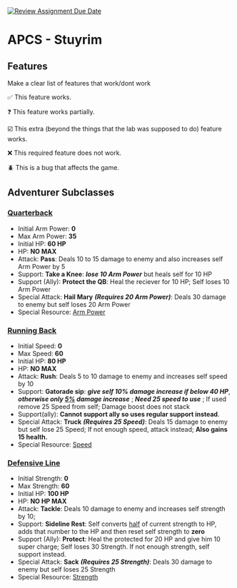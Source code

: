 [![Review Assignment Due Date](https://classroom.github.com/assets/deadline-readme-button-22041afd0340ce965d47ae6ef1cefeee28c7c493a6346c4f15d667ab976d596c.svg)](https://classroom.github.com/a/KprAwj1n)
# APCS - Stuyrim

## Features

Make a clear list of features that work/dont work

:white_check_mark: This feature works.

:question: This feature works partially.

:ballot_box_with_check: This extra (beyond the things that the lab was supposed to do) feature works.

:x: This required feature does not work.

:beetle: This is a bug that affects the game.


## Adventurer Subclasses

### <ins>Quarterback</ins>
- Initial Arm Power: **0**
- Max Arm Power: **35**
- Initial HP: **60 HP**
- HP: **NO MAX**
- Attack: **Pass**: Deals 10 to 15 damage to enemy and also increases self Arm Power by 5
- Support: **Take a Knee**: ***lose 10 Arm Power*** but heals self for 10 HP
- Support (Ally): **Protect the QB**: Heal the reciever for 10 HP; Self loses 10 Arm Power
- Special Attack: **Hail Mary** ***(Requires 20 Arm Power)***: Deals 30 damage to enemy but self loses 20 Arm Power
- Special Resource: <ins>Arm Power</ins>
### <ins>Running Back</ins>
- Initial Speed: **0**
- Max Speed: **60**
- Initial HP: **80 HP**
- HP: **NO MAX**
- Attack: **Rush**: Deals 5 to 10 damage to enemy and increases self speed by 10
- Support: **Gatorade sip**: ***give self 10% damage increase if below 40 HP***, ***otherwise only <ins>5%</ins> damage increase*** ; ***Need 25 speed to use*** ; If used remove 25 Speed from self; Damage boost does not stack
- Support(ally): **Cannot support ally so uses regular support instead**.
- Special Attack: **Truck** ***(Requires 25 Speed)***: Deals 15 damage to enemy but self lose 25 Speed; If not enough speed, attack instead; **Also gains 15 health.**
- Special Resource: <ins>Speed</ins>
### <ins>Defensive Line</ins>
- Initial Strength: **0**
- Max Strength: **60**
- Initial HP: **100 HP**
- HP: **NO HP MAX**
- Attack: **Tackle**: Deals 10 damage to enemy and increases self strength by 10;
- Support: **Sideline Rest**: Self converts <ins>half</ins> of current strength to HP, adds that number to the HP and then reset self strength to **zero**
- Support (Ally): **Protect**: Heal the protected for 20 HP and give him 10 super charge; Self loses 30 Strength. If not enough strength, self support instead.
- Special Attack:  **Sack** ***(Requires 25 Strength)***: Deals 30 damage to enemy but self loses 25 Strength
- Special Resource: <ins>Strength</ins>
